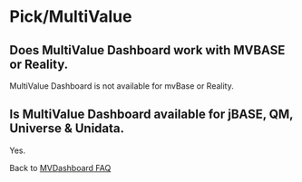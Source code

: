 # Pick/MultiValue

<PageHeader />

## Does MultiValue Dashboard work with MVBASE or Reality.

MultiValue Dashboard is not available for mvBase or Reality. 

## Is MultiValue Dashboard available for jBASE, QM, Universe & Unidata.

Yes.

Back to [MVDashboard FAQ](./../README.md)

<PageFooter />

